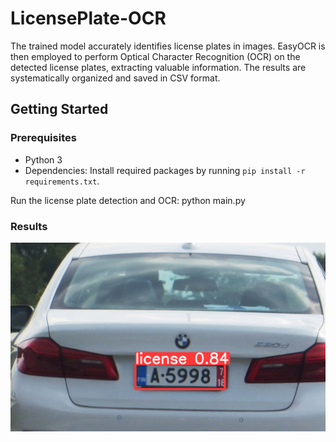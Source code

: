 # LicensePlate-OCR
The trained model accurately identifies license plates in images. EasyOCR is then employed to perform Optical Character Recognition (OCR) on the detected license plates, extracting valuable information. The results are systematically organized and saved in CSV format.

## Getting Started

### Prerequisites

- Python 3
- Dependencies: Install required packages by running `pip install -r requirements.txt`.

Run the license plate detection and OCR:
python main.py

### Results

![Detecting Plates in license](/1.png)
